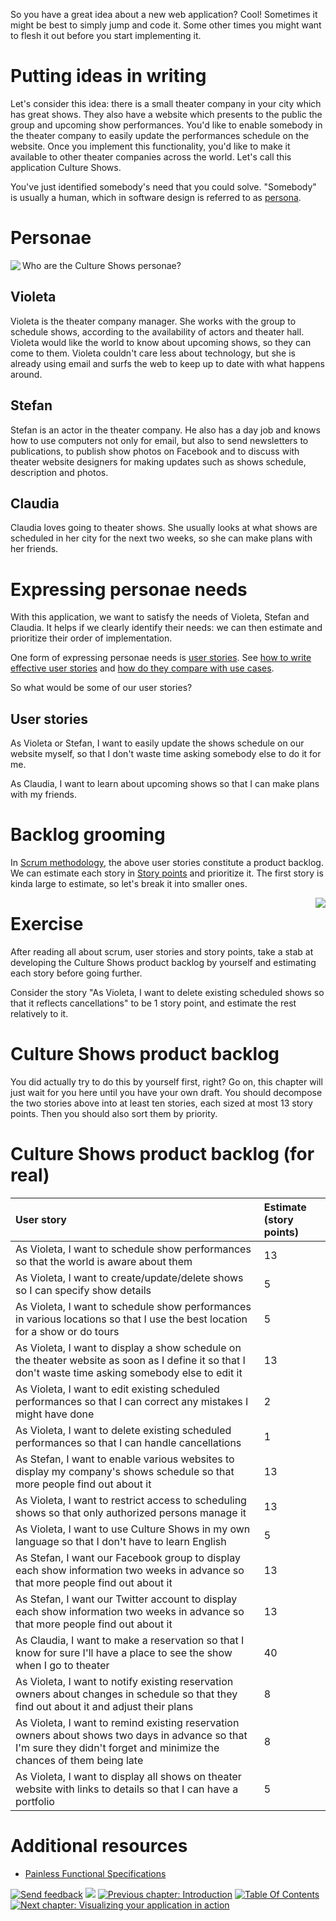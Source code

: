 

So you have a great idea about a new web application? Cool! Sometimes it might be best to simply jump and code it. Some other times you might want to flesh it out before you start implementing it.

# Putting ideas in writing #
Let's consider this idea: there is a small theater company in your city which has great shows. They also have a website which presents to the public the group and upcoming show performances. You'd like to enable somebody in the theater company to easily update the performances schedule on the website. Once you implement this functionality, you'd like to make it available to other theater companies across the world. Let's call this application Culture Shows.

You've just identified somebody's need that you could solve. "Somebody" is usually a human, which in software design is referred to as [persona](http://en.wikipedia.org/wiki/Persona_(marketing)).

# Personae #
<img src='http://gwt-gae-book.googlecode.com/svn/wiki/images/actor_red.jpg' align='left' border='0' />
Who are the Culture Shows personae?

## Violeta ##
Violeta is the theater company manager. She works with the group to schedule shows, according to the availability of actors and theater hall. Violeta would like the world to know about upcoming shows, so they can come to them. Violeta couldn't care less about technology, but she is already using email and surfs the web to keep up to date with what happens around.

## Stefan ##
Stefan is an actor in the theater company. He also has a day job and knows how to use computers not only for email, but also to send newsletters to publications, to publish show photos on Facebook and to discuss with theater website designers for making updates such as shows schedule, description and photos.

## Claudia ##
Claudia loves going to theater shows. She usually looks at what shows are scheduled in her city for the next two weeks, so she can make plans with her friends.

# Expressing personae needs #
With this application, we want to satisfy the needs of Violeta, Stefan and Claudia. It helps if we  clearly identify their needs: we can then estimate and prioritize their order of implementation.

One form of expressing personae needs is  [user stories](http://en.wikipedia.org/wiki/User_story). See [how to write effective user stories](http://www.examiner.com/business-technology-in-kansas-city/how-to-write-effective-user-stories-a-agile-scrum-environment) and [how do they compare with use cases](http://www.stellman-greene.com/2009/05/03/requirements-101-user-stories-vs-use-cases/).

So what would be some of our user stories?

## User stories ##

As Violeta or Stefan, I want to easily update the shows schedule on our website myself, so that I don't waste time asking somebody else to do it for me.

As Claudia, I want to learn about upcoming shows so that I can make plans with my friends.


# Backlog grooming #
In [Scrum methodology](http://en.wikipedia.org/wiki/Scrum_(development)), the above user stories constitute a product backlog. We can estimate each story in [Story points](http://en.wikipedia.org/wiki/Planning_poker) and prioritize it. The first story is kinda large to estimate, so let's break it into smaller ones.

<img src='http://gwt-gae-book.googlecode.com/svn/wiki/images/actor_white.jpg' align='right' border='0' />

# Exercise #

After reading all about scrum, user stories and story points, take a stab at developing the Culture Shows product backlog by yourself and estimating each story before going further.

Consider the story "As Violeta, I want to delete existing scheduled shows so that it reflects cancellations" to be 1 story point, and estimate the rest relatively to it.

# Culture Shows product backlog #

You did actually try to do this by yourself first, right? Go on, this chapter will just wait for you here until you have your own draft. You should decompose the two stories above into at least ten stories, each sized at most 13 story points. Then you should also sort them by priority.

# Culture Shows product backlog (for real) #
| **User story** | **Estimate** (story points) |
|:---------------|:----------------------------|
| As Violeta, I want to schedule show performances so that the world is aware about them  | 13                          |
| As Violeta, I want to create/update/delete shows so I can specify show details | 5                           |
| As Violeta, I want to schedule show performances in various locations so that I use the best location for a show or do tours | 5                           |
| As Violeta, I want to display a show schedule on the theater website as soon as I define it so that I don't waste time asking somebody else to edit it| 13                          |
| As Violeta, I want to edit existing scheduled performances so that I can correct any mistakes I might have done | 2                           |
| As Violeta, I want to delete existing scheduled performances so that I can handle cancellations | 1                           |
| As Stefan, I want to enable various websites to display my company's shows schedule so that more people find out about it| 13                          |
| As Violeta, I want to restrict access to scheduling shows so that only authorized persons manage it| 13                          |
| As Violeta, I want to use Culture Shows in my own language so that I don't have to learn English | 5                           |
| As Stefan, I want our Facebook group to display each show information two weeks in advance so that more people find out about it| 13                          |
| As Stefan, I want our Twitter account to display each show information two weeks in advance so that more people find out about it| 13                          |
| As Claudia, I want to make a reservation so that I know for sure I'll have a place to see the show when I go to theater | 40                          |
| As Violeta, I want to notify existing reservation owners about changes in schedule so that they find out about it and adjust their plans | 8                           |
| As Violeta, I want to remind existing reservation owners about shows two days in advance so that I'm sure they didn't forget and minimize the chances of them being late | 8                           |
| As Violeta, I want to display all shows on theater website with links to details so that I can have a portfolio | 5                           |

# Additional resources #

  * [Painless Functional Specifications](http://www.joelonsoftware.com/articles/fog0000000036.html)



<a href='Hidden comment: NAV_START'></a>
<a href='http://code.google.com/p/gwt-gae-book/issues/entry'><img src='http://gwt-gae-book.googlecode.com/svn/wiki/assets/envelope.png' border='0' title='Send feedback' /></a>
<img src='http://gwt-gae-book.googlecode.com/svn/wiki/assets/spacer.png' border='0' />
<a href='http://code.google.com/p/gwt-gae-book/wiki/Introduction'><img src='http://gwt-gae-book.googlecode.com/svn/wiki/assets/prev.png' border='0' title='Previous chapter: Introduction' /></a>
<a href='http://code.google.com/p/gwt-gae-book/wiki/TableOfContents'><img src='http://gwt-gae-book.googlecode.com/svn/wiki/assets/contents.png' border='0' title='Table Of Contents' /></a>
<a href='http://code.google.com/p/gwt-gae-book/wiki/VisualizingYourApp'><img src='http://gwt-gae-book.googlecode.com/svn/wiki/assets/next.png' border='0' title='Next chapter: Visualizing your application in action' /></a>
<a href='Hidden comment: NAV_END'></a>